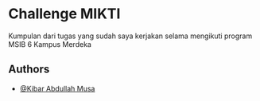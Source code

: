 
# Challenge MIKTI

Kumpulan dari tugas yang sudah saya kerjakan selama mengikuti program MSIB 6 Kampus Merdeka


## Authors

- [@Kibar Abdullah Musa](https://www.github.com/kibarrr29)

